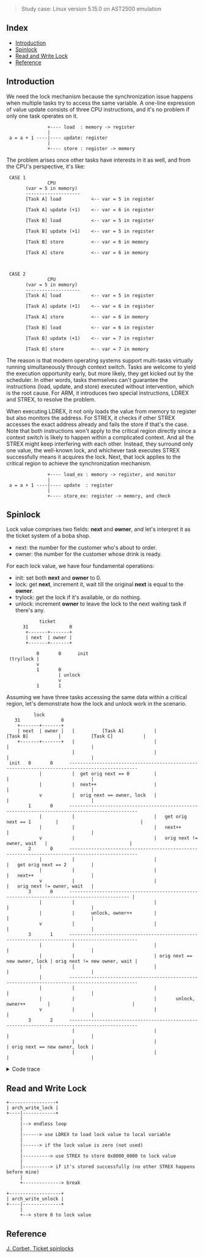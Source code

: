 > Study case: Linux version 5.15.0 on AST2500 emulation

## Index

- [Introduction](#introduction)
- [Spinlock](#spinlock)
- [Read and Write Lock](#rwlock)
- [Reference](#reference)

## <a name="introduction"></a> Introduction

We need the lock mechanism because the synchronization issue happens when multiple tasks try to access the same variable.
A one-line expression of value update consists of three CPU instructions, and it's no problem if only one task operates on it.

```
               +---- load  : memory -> register
               |                               
 a = a + 1 ----|---- update: register          
               |                               
               +---- store : register -> memory
```

The problem arises once other tasks have interests in it as well, and from the CPU's perspective, it's like:

```
 CASE 1                                               
               CPU                                    
       (var = 5 in memory)                            
       --------------------                           
       [Task A] load           <-- var = 5 in register
                                                      
       [Task A] update (+1)    <-- var = 6 in register
                                                      
       [Task B] load           <-- var = 5 in register
                                                      
       [Task B] update (+1)    <-- var = 5 in register
                                                      
       [Task B] store          <-- var = 6 in memory  
                                                      
       [Task A] store          <-- var = 6 in memory  
                                                      
                                                      
                                                      
 CASE 2                                               
               CPU                                    
       (var = 5 in memory)                            
       --------------------                           
       [Task A] load           <-- var = 5 in register
                                                      
       [Task A] update (+1)    <-- var = 6 in register
                                                      
       [Task A] store          <-- var = 6 in memory  
                                                      
       [Task B] load           <-- var = 6 in register
                                                      
       [Task B] update (+1)    <-- var = 7 in register
                                                      
       [Task B] store          <-- var = 7 in memory  
```

The reason is that modern operating systems support multi-tasks virtually running simultaneously through context switch. 
Tasks are welcome to yield the execution opportunity early, but more likely, they get kicked out by the scheduler. 
In other words, tasks themselves can't guarantee the instructions (load, update, and store) executed without intervention, which is the root cause. 
For ARM, it introduces two special instructions, LDREX and STREX, to resolve the problem.

When executing LDREX, it not only loads the value from memory to register but also monitors the address. 
For STREX, it checks if other STREX accesses the exact address already and fails the store if that's the case. 
Note that both instructions won't apply to the critical region directly since a context switch is likely to happen within a complicated context. 
And all the STREX might keep interfering with each other. 
Instead, they surround only one value, the well-known lock, and whichever task executes STREX successfully means it acquires the lock. 
Next, that lock applies to the critical region to achieve the synchronization mechanism.

```
               +---- load_ex : memory -> register, and monitor
               |                                            
 a = a + 1 ----|---- update  : register                       
               |                                            
               +---- store_ex: register -> memory, and check  
```

## <a name="spinlock"></a> Spinlock

Lock value comprises two fields: **next** and **owner**, and let's interpret it as the ticket system of a boba shop.

- next: the number for the customer who's about to order.
- owner: the number for the customer whose drink is ready.

For each lock value, we have four fundamental operations:

- init: set both **next** and **owner** to 0.
- lock: get **next**, increment it, wait till the original **next** is equal to the **owner**.
- trylock: get the lock if it's available, or do nothing.
- unlock: increment **owner** to leave the lock to the next waiting task if there's any.



```
            ticket             
      31               0       
       +-------+-------+       
       | next  | owner |       
       +-------+-------+       
                               
           0       0      init 
 (try)lock |                   
           v                   
           1       0           
                   | unlock    
                   v           
           1       1           
```

Assuming we have three tasks accessing the same data within a critical region, let's demonstrate how the lock and unlock work in the scenario.

```
          lock                                                                                                        
   31               0                                                                                                 
    +-------+-------+                                                                                                 
    | next  | owner |   |          [Task A]           |           [Task B]           |           [Task C]           | 
    +-------+-------+   |                             |                              |                              | 
                        |                             |                              |                              | 
 init   0       0      -----------------------------------------------------------------------------------------------
            |           |  get orig next == 0         |                              |                              | 
            |           |  next++                     |                              |                              | 
            v           |  orig next == owner, lock   |                              |                              | 
        1       0      -----------------------------------------------------------------------------------------------
            |           |                             |   get orig next == 1         |                              | 
            |           |                             |   next++                     |                              | 
            v           |                             |   orig next != owner, wait   |                              | 
        2       0      -----------------------------------------------------------------------------------------------
            |           |                             |                              |   get orig next == 2         | 
            |           |                             |                              |   next++                     | 
            v           |                             |                              |   orig next != owner, wait   | 
        3       0      -------------------------------------------------------------------------------------------- | 
            |           |                             |                              |                              | 
            |           |      unlock, owner++        |                              |                              | 
            v           |                             |                              |                              | 
        3       1      -----------------------------------------------------------------------------------------------
            |           |                             |                              |                              | 
            |           |                             | orig next == new owner, lock | orig next != new owner, wait | 
            |           |                             |                              |                              | 
            |          -----------------------------------------------------------------------------------------------
            |           |                             |                              |                              | 
            |           |                             |       unlock, owner++        |                              | 
            v           |                             |                              |                              | 
        3       2      -----------------------------------------------------------------------------------------------
                        |                             |                              |                              | 
                        |                             |                              | orig next == new owner, lock | 
                        |                             |                              |                              | 
```

<details>
  <summary> Code trace </summary>

```
+----------------+                                                           
| arch_spin_lock | update lock.next, and wait till I'm the lock owner        
+---|------------+                                                           
    |                                                                        
    |--> endless loop                                                        
    |                                                                        
    |------> use LDREX to load lock value to local variable                  
    |                                                                        
    |------> variable.next++, use STREX to store to lock value               
    |                                                                        
    |------> if it's stored successfully (no other STREX happens before mine)
    |                                                                        
    |----------> break                                                       
    |                                                                        
    |--> while variable.next != lock.owner (not my turn yet)                 
    |                                                                        
    +------> wait for event                                                  
```

```
+-------------------+                                                         
| arch_spin_trylock |                                                         
+----|--------------+                                                         
     |                                                                        
     |--> endless loop                                                        
     |                                                                        
     |------> use LDREX to load lock value to local variable                  
     |                                                                        
     |------> if variable.next != variable.lock (someone is holding the lock) 
     |                                                                        
     +----------> break                                                       
     |                                                                        
     +------> variable.next++, use STREX to store to lock value               
     |                                                                        
     +------> if it's stored successfully (no other STREX happens before mine)
     |                                                                        
     |----------> break                                                       
     |                                                                        
     +--> return 1 if lock is acquired, or 0 otherwise                        
```

```
+------------------+                       
| arch_spin_unlock |                       
+----|-------------+                       
     |                                     
     +--> lock.owner++ (read for new owner)
```

</details>
  
## <a name="rwlock"></a> Read and Write Lock
  
```
+-----------------+                                                               
| arch_write_lock |                                                               
+----|------------+                                                               
     |                                                                            
     |--> endless loop                                                            
     |                                                                            
     |------> use LDREX to load lock value to local variable                      
     |                                                                            
     |------> if the lock value is zero (not used)                                
     |                                                                            
     |----------> use STREX to store 0x8000_0000 to lock value                    
     |                                                                            
     |----------> if it's stored successfully (no other STREX happens before mine)
     |                                                                            
     +--------------> break                                                       
```
  
```
+-------------------+          
| arch_write_unlock |          
+----|--------------+          
     |                         
     +--> store 0 to lock value
```

  
## <a name="reference"></a> Reference

[J. Corbet, Ticket spinlocks](https://lwn.net/Articles/267968/)
